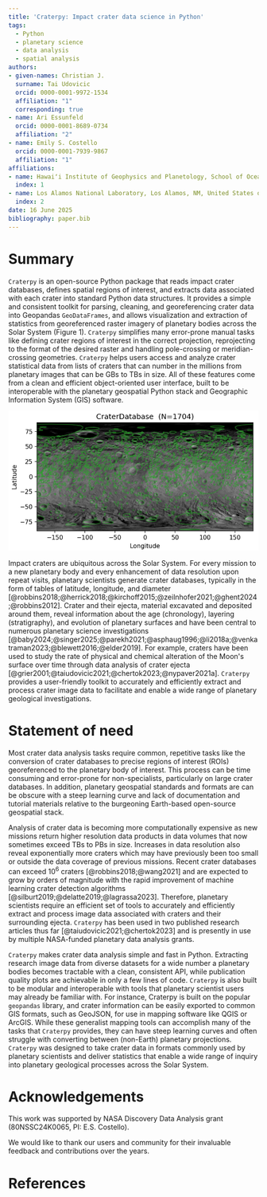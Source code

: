```yaml
---
title: 'Craterpy: Impact crater data science in Python'
tags:
  - Python
  - planetary science
  - data analysis
  - spatial analysis
authors:
- given-names: Christian J.
  surname: Tai Udovicic
  orcid: 0000-0001-9972-1534
  affiliation: "1"
  corresponding: true
- name: Ari Essunfeld 
  orcid: 0000-0001-8689-0734
  affiliation: "2"
- name: Emily S. Costello
  orcid: 0000-0001-7939-9867
  affiliation: "1"
affiliations:
- name: Hawaiʻi Institute of Geophysics and Planetology, School of Ocean and Earth Science and Technology, University of Hawaiʻi at Manoa, Honolulu, HI, United States of America
  index: 1
- name: Los Alamos National Laboratory, Los Alamos, NM, United States of America
  index: 2
date: 16 June 2025
bibliography: paper.bib
---
```


# Summary

`Craterpy` is an open-source Python package that reads impact crater databases, defines spatial regions of interest, and extracts data associated with each crater into standard Python data structures. It provides a simple and consistent toolkit for parsing, cleaning, and georeferencing crater data into Geopandas `GeoDataFrames`, and allows visualization and extraction of statistics from georeferenced raster imagery of planetary bodies across the Solar System (Figure 1). `Craterpy` simplifies many error-prone manual tasks like defining crater regions of interest in the correct projection, reprojecting to the format of the desired raster and handling pole-crossing or meridian-crossing geometries. `Craterpy` helps users access and analyze crater statistical data from lists of craters that can number in the millions from planetary images that can be GBs to TBs in size.  All of these features come from a clean and efficient object-oriented user interface, built to be interoperable with the planetary geospatial Python stack and Geographic Information System (GIS) software. 

![Plot of a Vesta crater database on a global mosaic, as generated by craterpy v0.9.3. See repository for latest API documentation and worked examples.](../craterpy/data/_images/readme_vesta_cdb.png)

Impact craters are ubiquitous across the Solar System. For every mission to a new planetary body and every enhancement of data resolution upon repeat visits, planetary scientists generate crater databases, typically in the form of tables of latitude, longitude, and diameter [@robbins2018;@herrick2018;@kirchoff2015;@zeilnhofer2021;@ghent2024;@robbins2012]. Crater and their ejecta, material excavated and deposited around them, reveal information about the age (chronology), layering (stratigraphy), and evolution of planetary surfaces and have been central to numerous planetary science investigations [@baby2024;@singer2025;@parekh2021;@asphaug1996;@li2018a;@venkatraman2023;@blewett2016;@elder2019]. For example, craters have been used to study the rate of physical and chemical alteration of the Moon's surface over time through data analysis of crater ejecta [@grier2001;@taiudovicic2021;@chertok2023;@nypaver2021a]. `Craterpy` provides a user-friendly toolkit to accurately and efficiently extract and process crater image data to facilitate and enable a wide range of planetary geological investigations. 


# Statement of need

Most crater data analysis tasks require common, repetitive tasks like the conversion of crater databases to precise regions of interest (ROIs) georeferenced to the planetary body of interest. This process can be time consuming and error-prone for non-specialists, particularly on large crater databases. In addition, planetary geospatial standards and formats are can be obscure with a steep learning curve and lack of documentation and tutorial materials relative to the burgeoning Earth-based open-source geospatial stack. 

 Analysis of crater data is becoming more computationally expensive as new missions return higher resolution data products in data volumes that now sometimes exceed TBs to PBs in size. Increases in data resolution also reveal exponentially more craters which may have previously been too small or outside the data coverage of previous missions. Recent crater databases can exceed 10$^6$ craters [@robbins2018;@wang2021] and are expected to grow by orders of magnitude with the rapid improvement of machine learning crater detection algorithms [@silburt2019;@delatte2019;@lagrassa2023]. Therefore, planetary scientists require an efficient set of tools to accurately and efficiently extract and process image data associated with craters and their surrounding ejecta. `Craterpy` has been used in two published research articles thus far [@taiudovicic2021;@chertok2023] and is presently in use by multiple NASA-funded planetary data analysis grants.


`Craterpy` makes crater data analysis simple and fast in Python. Extracting research image data from diverse datasets for a wide number a planetary bodies becomes tractable with a clean, consistent API, while publication quality plots are achievable in only a few lines of code. `Craterpy` is also built to be modular and interoperable with tools that planetary scientist users may already be familiar with. For instance, Craterpy is built on the popular `geopandas` library, and crater information can be easily exported to common GIS formats, such as GeoJSON, for use in mapping software like QGIS or ArcGIS. While these generalist mapping tools can accomplish many of the tasks that `Craterpy` provides, they can have steep learning curves and often struggle with converting between (non-Earth) planetary projections. `Craterpy` was designed to take crater data in formats commonly used by planetary scientists and deliver statistics that enable a wide range of inquiry into planetary geological processes across the Solar System. 

# Acknowledgements

This work was supported by NASA Discovery Data Analysis grant (80NSSC24K0065, PI: E.S. Costello).

We would like to thank our users and community for their invaluable feedback and contributions over the years.

# References